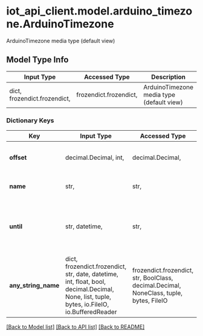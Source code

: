 # iot_api_client.model.arduino_timezone.ArduinoTimezone

ArduinoTimezone media type (default view)

## Model Type Info
Input Type | Accessed Type | Description | Notes
------------ | ------------- | ------------- | -------------
dict, frozendict.frozendict,  | frozendict.frozendict,  | ArduinoTimezone media type (default view) | 

### Dictionary Keys
Key | Input Type | Accessed Type | Description | Notes
------------ | ------------- | ------------- | ------------- | -------------
**offset** | decimal.Decimal, int,  | decimal.Decimal,  | Current UTC DST offset in seconds. | value must be a 64 bit integer
**name** | str,  | str,  | Name of the time zone. | 
**until** | str, datetime,  | str,  | Date until the offset is valid. | value must conform to RFC-3339 date-time
**any_string_name** | dict, frozendict.frozendict, str, date, datetime, int, float, bool, decimal.Decimal, None, list, tuple, bytes, io.FileIO, io.BufferedReader | frozendict.frozendict, str, BoolClass, decimal.Decimal, NoneClass, tuple, bytes, FileIO | any string name can be used but the value must be the correct type | [optional]

[[Back to Model list]](../../README.md#documentation-for-models) [[Back to API list]](../../README.md#documentation-for-api-endpoints) [[Back to README]](../../README.md)

